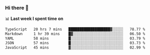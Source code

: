 ### Hi there 👋

<!--
**DBvc/DBvc** is a ✨ _special_ ✨ repository because its `README.md` (this file) appears on your GitHub profile.

Here are some ideas to get you started:

- 🔭 I’m currently working on ...
- 🌱 I’m currently learning ...
- 👯 I’m looking to collaborate on ...
- 🤔 I’m looking for help with ...
- 💬 Ask me about ...
- 📫 How to reach me: ...
- 😄 Pronouns: ...
- ⚡ Fun fact: ...
-->

📊 **Last week I spent time on**
<!--START_SECTION:waka-->

```txt
TypeScript   20 hrs 7 mins   ███████████████████▓░░░░░   78.77 %
Markdown     1 hr 39 mins    █▓░░░░░░░░░░░░░░░░░░░░░░░   06.50 %
YAML         58 mins         █░░░░░░░░░░░░░░░░░░░░░░░░   03.79 %
JSON         57 mins         █░░░░░░░░░░░░░░░░░░░░░░░░   03.73 %
JavaScript   45 mins         ▓░░░░░░░░░░░░░░░░░░░░░░░░   02.99 %
```

<!--END_SECTION:waka-->
